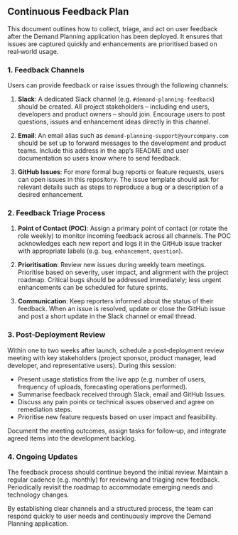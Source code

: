 ## Continuous Feedback Plan

This document outlines how to collect, triage, and act on user feedback after the Demand Planning application has been deployed. It ensures that issues are captured quickly and enhancements are prioritised based on real‑world usage.

### 1. Feedback Channels

Users can provide feedback or raise issues through the following channels:

1. **Slack**: A dedicated Slack channel (e.g. `#demand-planning-feedback`) should be created. All project stakeholders – including end users, developers and product owners – should join. Encourage users to post questions, issues and enhancement ideas directly in this channel.

2. **Email**: An email alias such as `demand-planning-support@yourcompany.com` should be set up to forward messages to the development and product teams. Include this address in the app’s README and user documentation so users know where to send feedback.

3. **GitHub Issues**: For more formal bug reports or feature requests, users can open issues in this repository. The issue template should ask for relevant details such as steps to reproduce a bug or a description of a desired enhancement.

### 2. Feedback Triage Process

1. **Point of Contact (POC)**: Assign a primary point of contact (or rotate the role weekly) to monitor incoming feedback across all channels. The POC acknowledges each new report and logs it in the GitHub issue tracker with appropriate labels (e.g. `bug`, `enhancement`, `question`).

2. **Prioritisation**: Review new issues during weekly team meetings. Prioritise based on severity, user impact, and alignment with the project roadmap. Critical bugs should be addressed immediately; less urgent enhancements can be scheduled for future sprints.

3. **Communication**: Keep reporters informed about the status of their feedback. When an issue is resolved, update or close the GitHub issue and post a short update in the Slack channel or email thread.

### 3. Post‑Deployment Review

Within one to two weeks after launch, schedule a post‑deployment review meeting with key stakeholders (project sponsor, product manager, lead developer, and representative users). During this session:

* Present usage statistics from the live app (e.g. number of users, frequency of uploads, forecasting operations performed).
* Summarise feedback received through Slack, email and GitHub Issues.
* Discuss any pain points or technical issues observed and agree on remediation steps.
* Prioritise new feature requests based on user impact and feasibility.

Document the meeting outcomes, assign tasks for follow‑up, and integrate agreed items into the development backlog.

### 4. Ongoing Updates

The feedback process should continue beyond the initial review. Maintain a regular cadence (e.g. monthly) for reviewing and triaging new feedback. Periodically revisit the roadmap to accommodate emerging needs and technology changes.

By establishing clear channels and a structured process, the team can respond quickly to user needs and continuously improve the Demand Planning application.